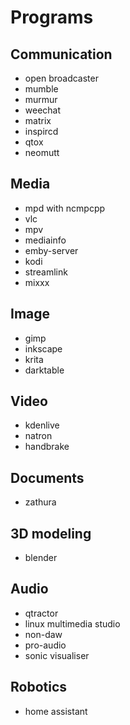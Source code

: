 # Programs

## Communication
- open broadcaster
- mumble
- murmur
- weechat
- matrix
- inspircd
- qtox
- neomutt

## Media
- mpd with ncmpcpp
- vlc
- mpv
- mediainfo
- emby-server
- kodi
- streamlink
- mixxx

## Image
- gimp
- inkscape
- krita
- darktable

## Video
- kdenlive
- natron
- handbrake

## Documents
- zathura

## 3D modeling
- blender

## Audio
- qtractor
- linux multimedia studio
- non-daw
- pro-audio
- sonic visualiser

## Robotics
- home assistant

